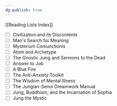 ```yaml
---
dg-publish: true
---
```


[[Reading Lists Index]]

- [ ] Civilization and its Discontents
- [ ] Man's Search for Meaning 
- [ ] Mysterium Coniunctionis
- [ ] Atom and Archetype
- [ ] The Gnostic Jung and Sermons to the Dead
- [ ] Answer to Job
- [ ] A Blue Fire
- [ ] The Anti-Anxiety Toolkit
- [ ] The Wisdom of Mental Illness
- [ ] The Jungian-Senoi Dreamwork Manual
- [ ] Jung, Buddhism, and the Incarnation of Sophia
- [ ] Jung the Mystic
